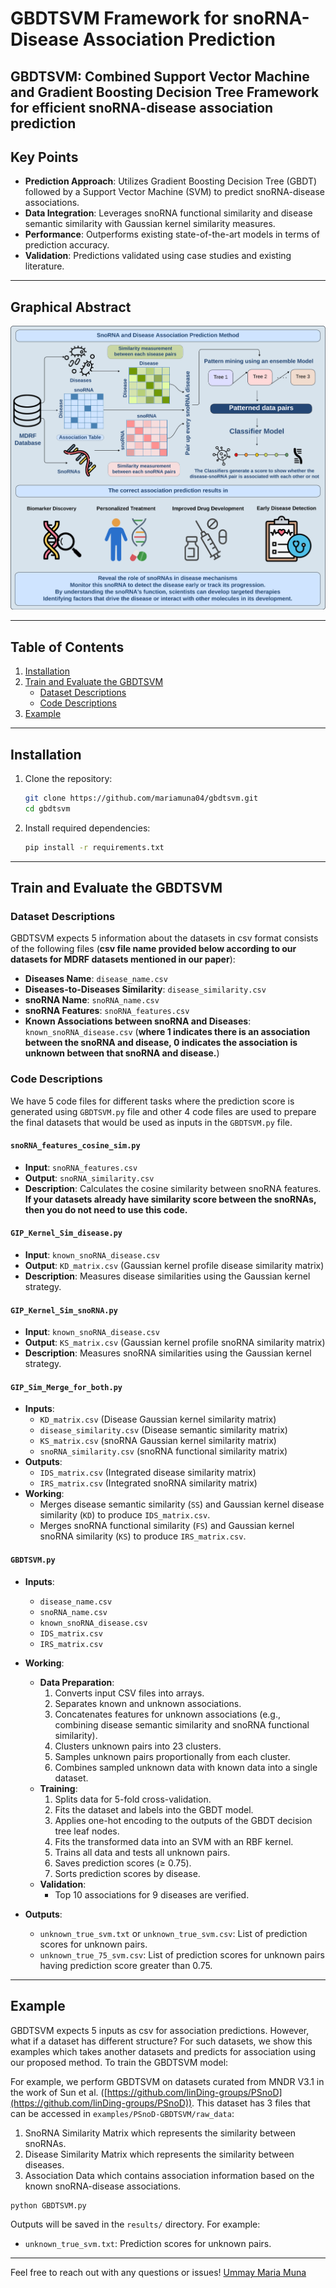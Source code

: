 # GBDTSVM Framework for snoRNA-Disease Association Prediction
## GBDTSVM: Combined  Support Vector Machine and Gradient Boosting Decision Tree Framework for efficient snoRNA-disease association prediction

## Key Points

- **Prediction Approach**: Utilizes Gradient Boosting Decision Tree (GBDT) followed by a Support Vector Machine (SVM) to predict snoRNA-disease associations.
- **Data Integration**: Leverages snoRNA functional similarity and disease semantic similarity with Gaussian kernel similarity measures.
- **Performance**: Outperforms existing state-of-the-art models in terms of prediction accuracy.
- **Validation**: Predictions validated using case studies and existing literature.

---

## Graphical Abstract

![Graphical Abstract](https://github.com/mariamuna04/gbdtsvm/blob/main/Figures/Graphical_Abstract.png?raw=true)

---

## Table of Contents

1. [Installation](#installation)
2. [Train and Evaluate the GBDTSVM](#train-and-evaluate-the-gbdtsvm)
   - [Dataset Descriptions](#dataset-descriptions)
   - [Code Descriptions](#code-descriptions)
3. [Example](#example)

---

## Installation

1. Clone the repository:
   ```bash
   git clone https://github.com/mariamuna04/gbdtsvm.git
   cd gbdtsvm
   ```
2. Install required dependencies:
   ```bash
   pip install -r requirements.txt
   ```

---

## Train and Evaluate the GBDTSVM

### Dataset Descriptions

GBDTSVM expects 5 information about the datasets in csv format consists of the following files (**csv file name provided below according to our datasets for MDRF datasets mentioned in our paper**):

- **Diseases Name**: `disease_name.csv`
- **Diseases-to-Diseases Similarity**: `disease_similarity.csv`
- **snoRNA Name**: `snoRNA_name.csv`
- **snoRNA Features**: `snoRNA_features.csv`
- **Known Associations between snoRNA and Diseases**: `known_snoRNA_disease.csv` (**where 1 indicates there is an association between the snoRNA and disease, 0 indicates the association is unknown between that snoRNA and disease.**)

### Code Descriptions
We have 5 code files for different tasks where the prediction score is generated using `GBDTSVM.py` file and other 4 code files are used to prepare the final datasets that would be used as inputs in the `GBDTSVM.py` file.

#### `snoRNA_features_cosine_sim.py`
- **Input**: `snoRNA_features.csv`
- **Output**: `snoRNA_similarity.csv`
- **Description**: Calculates the cosine similarity between snoRNA features. **If your datasets already have similarity score between the snoRNAs, then you do not need to use this code.**

#### `GIP_Kernel_Sim_disease.py`
- **Input**: `known_snoRNA_disease.csv`
- **Output**: `KD_matrix.csv` (Gaussian kernel profile disease similarity matrix)
- **Description**: Measures disease similarities using the Gaussian kernel strategy.

#### `GIP_Kernel_Sim_snoRNA.py`
- **Input**: `known_snoRNA_disease.csv`
- **Output**: `KS_matrix.csv` (Gaussian kernel profile snoRNA similarity matrix)
- **Description**: Measures snoRNA similarities using the Gaussian kernel strategy.

#### `GIP_Sim_Merge_for_both.py`
- **Inputs**:
  - `KD_matrix.csv` (Disease Gaussian kernel similarity matrix)
  - `disease_similarity.csv` (Disease semantic similarity matrix)
  - `KS_matrix.csv` (snoRNA Gaussian kernel similarity matrix)
  - `snoRNA_similarity.csv` (snoRNA functional similarity matrix)
- **Outputs**:
  - `IDS_matrix.csv` (Integrated disease similarity matrix)
  - `IRS_matrix.csv` (Integrated snoRNA similarity matrix)
- **Working**:
  - Merges disease semantic similarity (`SS`) and Gaussian kernel disease similarity (`KD`) to produce `IDS_matrix.csv`.
  - Merges snoRNA functional similarity (`FS`) and Gaussian kernel snoRNA similarity (`KS`) to produce `IRS_matrix.csv`.

#### `GBDTSVM.py`

- **Inputs**:
  - `disease_name.csv`
  - `snoRNA_name.csv`
  - `known_snoRNA_disease.csv`
  - `IDS_matrix.csv`
  - `IRS_matrix.csv`
- **Working**:
  - **Data Preparation**:
    1. Converts input CSV files into arrays.
    2. Separates known and unknown associations.
    3. Concatenates features for unknown associations (e.g., combining disease semantic similarity and snoRNA functional similarity).
    4. Clusters unknown pairs into 23 clusters.
    5. Samples unknown pairs proportionally from each cluster.
    6. Combines sampled unknown data with known data into a single dataset.
  - **Training**:
    1. Splits data for 5-fold cross-validation.
    2. Fits the dataset and labels into the GBDT model.
    3. Applies one-hot encoding to the outputs of the GBDT decision tree leaf nodes.
    4. Fits the transformed data into an SVM with an RBF kernel.
    5. Trains all data and tests all unknown pairs.
    6. Saves prediction scores (≥ 0.75).
    7. Sorts prediction scores by disease.
  - **Validation**:
    - Top 10 associations for 9 diseases are verified.

- **Outputs**:
  - `unknown_true_svm.txt` or `unknown_true_svm.csv`: List of prediction scores for unknown pairs.
  - `unknown_true_75_svm.csv`: List of prediction scores for unknown pairs having prediction score greater than 0.75.
  

---

## Example
GBDTSVM expects 5 inputs as csv for association predictions. However, what if a dataset has different structure? For such datasets, we show this examples which takes another datasets and predicts for association using our proposed method.
To train the GBDTSVM model:

For example, we perform GBDTSVM on datasets curated from MNDR V3.1 in the work of Sun et al. ([https://github.com/linDing-groups/PSnoD](https://github.com/linDing-groups/PSnoD)). 
This dataset has 3 files that can be accessed in `examples/PSnoD-GBDTSVM/raw_data`:
1. SnoRNA Similarity Matrix which represents the similarity between snoRNAs.
2. Disease Similarity Matrix which represents the similarity between diseases.
3. Association Data which contains association information based on the known snoRNA-disease associations.

```bash
python GBDTSVM.py
```

Outputs will be saved in the `results/` directory. For example:
- `unknown_true_svm.txt`: Prediction scores for unknown pairs.

---

Feel free to reach out with any questions or issues! [Ummay Maria Muna](mailto:umuna201429@bscse.uiu.ac.bd)

